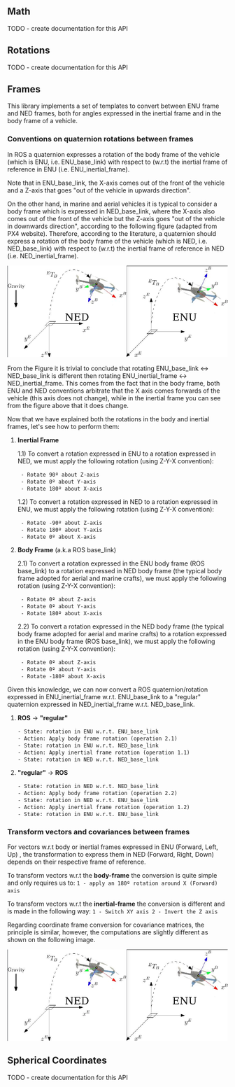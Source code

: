 ## Math

TODO - create documentation for this API

## Rotations

TODO - create documentation for this API

## Frames

This library implements a set of templates to convert between ENU frame and NED frames, both for angles expressed in the inertial frame and in the body frame of a vehicle.

### **Conventions on quaternion rotations between frames**

In ROS a quaternion expresses a rotation of the body frame of the vehicle (which is ENU, i.e. ENU_base_link) with respect to (w.r.t) the inertial frame of reference in ENU (i.e. ENU_inertial_frame).

Note that in ENU_base_link, the X-axis comes out of the front of the vehicle and a Z-axis that goes "out of the vehicle in upwards direction".

On the other hand, in marine and aerial vehicles it is typical to consider a body frame which is expressed in NED_base_link, where the X-axis also comes out of the front of the vehicle but the Z-axis goes "out of the vehicle in downwards direction", according to the following figure (adapted from PX4 website). Therefore, according to the literature, a quaternion should express a rotation of the body frame of the vehicle (which is NED, i.e. NED_base_link) with respect to (w.r.t) the inertial frame of reference in NED (i.e. NED_inertial_frame).

![Reference Frames](figures/ref_frames.png)

From the Figure it is trivial to conclude that rotating ENU_base_link <-> NED_base_link is different then rotating ENU_inertial_frame <-> NED_inertial_frame. This comes from the fact that in the body frame, both ENU and NED conventions arbitrate that the X axis comes forwards of the vehicle (this axis does not change), while in the inertial frame you can see from the figure above that it does change.

Now that we have explained both the rotations in the body and inertial frames, let's see how to perform them:

1. **Inertial Frame**

    1.1) To convert a rotation expressed in ENU to a rotation expressed in NED, we must apply the following rotation (using Z-Y-X convention):
        
        - Rotate 90º about Z-axis
        - Rotate 0º about Y-axis
        - Rotate 180º about X-axis

    1.2) To convert a rotation expressed in NED to a rotation expressed in ENU, we must apply the following rotation (using Z-Y-X convention):

        - Rotate -90º about Z-axis
        - Rotate 180º about Y-axis
        - Rotate 0º about X-axis

2. **Body Frame** (a.k.a ROS base_link)

    2.1) To convert a rotation expressed in the ENU body frame (ROS base_link) to a rotation expressed in NED body frame (the typical body frame adopted for aerial and marine crafts), we must apply the following rotation (using Z-Y-X convention):

        - Rotate 0º about Z-axis
        - Rotate 0º about Y-axis
        - Rotate 180º about X-axis

    2.2) To convert a rotation expressed in the NED body frame (the typical body frame adopted for aerial and marine crafts) to a rotation expressed in the ENU body frame (ROS base_link), we must apply the following rotation (using Z-Y-X convention):

        - Rotate 0º about Z-axis
        - Rotate 0º about Y-axis
        - Rotate -180º about X-axis

Given this knowledge, we can now convert a ROS quaternion/rotation expressed in ENU_inertial_frame w.r.t. ENU_base_link to a "regular" quaternion expressed in NED_inertial_frame w.r.t. NED_base_link.

1. **ROS** -> **"regular"**

    ```
    - State: rotation in ENU w.r.t. ENU_base_link
    - Action: Apply body frame rotation (operation 2.1)
    - State: rotation in ENU w.r.t. NED_base_link
    - Action: Apply inertial frame rotation (operation 1.1)
    - State: rotation in NED w.r.t. NED_base_link
    ```

2. **"regular"** -> **ROS**

    ```
    - State: rotation in NED w.r.t. NED_base_link
    - Action: Apply body frame rotation (operation 2.2)
    - State: rotation in NED w.r.t. ENU_base_link
    - Action: Apply inertial frame rotation (operation 1.2)
    - State: rotation in ENU w.r.t. ENU_base_link
    ```
### **Transform vectors and covariances between frames**

For vectors w.r.t body or inertial frames expressed in ENU (Forward, Left, Up) , the transformation to express them in NED (Forward, Right, Down) depends on their respective frame of reference. 
    
To transform vectors w.r.t the **body-frame** the conversion is quite simple  and only requires us to:
    ```
    1 - apply an 180º rotation around X (Forward) axis 
    ```

To transform vectors w.r.t the **inertial-frame** the conversion is different and is made in the following way:
    ```
    1 - Switch XY axis
    2 - Invert the Z axis
    ```

Regarding coordinate frame conversion for covariance matrices, the principle is similar, however, the computations are slightly different as shown on the following image.

![Reference Frames](figures/ref_frames.png)
    
    
## Spherical Coordinates

TODO - create documentation for this API
